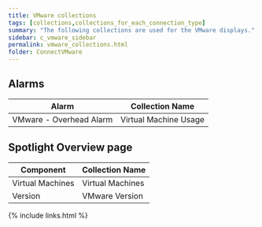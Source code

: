 ```yaml
---
title: VMware collections
tags: [collections,collections_for_each_connection_type]
summary: "The following collections are used for the VMware displays."
sidebar: c_vmware_sidebar
permalink: vmware_collections.html
folder: ConnectVMware
---
```



## Alarms

Alarm     | Collection Name
----------|----------------
VMware - Overhead Alarm | Virtual Machine Usage


## Spotlight Overview page

Component | Collection Name
----------|----------------
Virtual Machines | Virtual Machines
Version | VMware Version

{% include links.html %}
